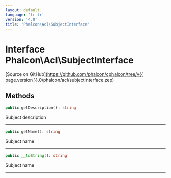 ```yaml
---
layout: default
language: 'tr-tr'
version: '4.0'
title: 'Phalcon\Acl\SubjectInterface'
---
```

# Interface **Phalcon\Acl\SubjectInterface**

[Source on GitHub](https://github.com/phalcon/cphalcon/tree/v{{ page.version }}.0/phalcon/acl/subjectinterface.zep)

## Methods

```php
public getDescription(): string
```

Subject description

* * *

```php
public getName(): string
```

Subject name

* * *

```php
public __toString(): string
```

Subject name

* * *